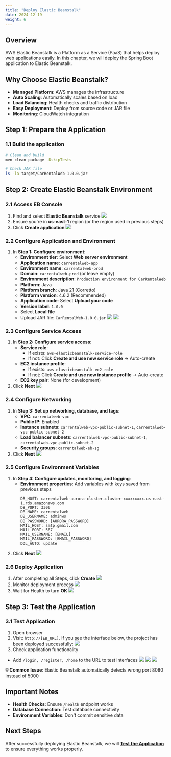 ```yaml
---
title: "Deploy Elastic Beanstalk"
date: 2024-12-19
weight: 6
---
```


## Overview

AWS Elastic Beanstalk is a Platform as a Service (PaaS) that helps deploy web applications easily. In this chapter, we will deploy the Spring Boot application to Elastic Beanstalk.

## Why Choose Elastic Beanstalk?

- **Managed Platform**: AWS manages the infrastructure
- **Auto Scaling**: Automatically scales based on load
- **Load Balancing**: Health checks and traffic distribution
- **Easy Deployment**: Deploy from source code or JAR file
- **Monitoring**: CloudWatch integration

## Step 1: Prepare the Application

### 1.1 Build the application
```bash
# Clean and build
mvn clean package -DskipTests

# Check JAR file
ls -la target/CarRentalWeb-1.0.0.jar
```

## Step 2: Create Elastic Beanstalk Environment

### 2.1 Access EB Console
1. Find and select **Elastic Beanstalk** service
![](/images/006/01.png)
2. Ensure you're in **us-east-1** region (or the region used in previous steps)
3. Click **Create application**
![](/images/006/02.png)

### 2.2 Configure Application and Environment
1. In **Step 1: Configure environment**:
   - **Environment tier**: Select **Web server environment**
   - **Application name**: `carrentalweb-app`
   - **Environment name**: `carrentalweb-prod`
   - **Domain**: `carrentalweb-prod` (or leave empty)
   - **Environment description**: `Production environment for CarRentalWeb`
   - **Platform**: Java
   - **Platform branch**: Java 21 (Corretto)
   - **Platform version**: 4.6.2 (Recommended)
   - **Application code**: Select **Upload your code**
   - **Version label**: `1.0.0`
   - Select **Local file**
   - Upload JAR file: `CarRentalWeb-1.0.0.jar`
![](/images/006/03.png)
![](/images/006/04.png)

### 2.3 Configure Service Access
1. In **Step 2: Configure service access**:
   - **Service role**: 
     - If exists: `aws-elasticbeanstalk-service-role`
     - If not: Click **Create and use new service role** → Auto-create
   - **EC2 instance profile**: 
     - If exists: `aws-elasticbeanstalk-ec2-role`
     - If not: Click **Create and use new instance profile** → Auto-create
   - **EC2 key pair**: None (for development)
2. Click **Next**
![](/images/006/05.png)

### 2.4 Configure Networking
1. In **Step 3: Set up networking, database, and tags**:
   - **VPC**: `carrentalweb-vpc`
   - **Public IP**: Enabled
   - **Instance subnets**: `carrentalweb-vpc-public-subnet-1`, `carrentalweb-vpc-public-subnet-2`
   - **Load balancer subnets**: `carrentalweb-vpc-public-subnet-1`, `carrentalweb-vpc-public-subnet-2`
   - **Security groups**: `carrentalweb-eb-sg`
2. Click **Next**
![](/images/006/06.png)

### 2.5 Configure Environment Variables
1. In **Step 4: Configure updates, monitoring, and logging**:
   - **Environment properties**: Add variables with keys saved from previous steps
     ```
     DB_HOST: carrentalweb-aurora-cluster.cluster-xxxxxxxxx.us-east-1.rds.amazonaws.com
     DB_PORT: 3306
     DB_NAME: carrentalweb
     DB_USERNAME: adminws
     DB_PASSWORD: [AURORA_PASSWORD]
     MAIL_HOST: smtp.gmail.com
     MAIL_PORT: 587
     MAIL_USERNAME: [EMAIL]
     MAIL_PASSWORD: [EMAIL_PASSWORD]
     DDL_AUTO: update
     ```
2. Click **Next**
![](/images/006/07.png)

### 2.6 Deploy Application
1. After completing all Steps, click **Create**
![](/images/006/08.png)
2. Monitor deployment process
![](/images/006/09.png)
3. Wait for Health to turn **OK**
![](/images/006/10.png)

## Step 3: Test the Application

### 3.1 Test Application
1. Open browser
2. Visit: `http://[EB_URL]`. If you see the interface below, the project has been deployed successfully:
![](/images/006/001.png)
3. Check application functionality
- Add `/login, /register, /home` to the URL to test interfaces
![](/images/006/002.png)
![](/images/006/003.png)
![](/images/006/004.png)

**💡 Common Issue**: Elastic Beanstalk automatically detects wrong port 8080 instead of 5000

## Important Notes

- **Health Checks**: Ensure `/health` endpoint works
- **Database Connection**: Test database connectivity
- **Environment Variables**: Don't commit sensitive data

## Next Steps

After successfully deploying Elastic Beanstalk, we will **[Test the Application](../7-Test-ung-dung/)** to ensure everything works properly. 